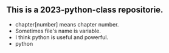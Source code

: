 ## This is a 2023-python-class repositorie.
- chapter[number] means chapter number.
- Sometimes file's name is variable.
- I think python is useful and powerful.
- python
